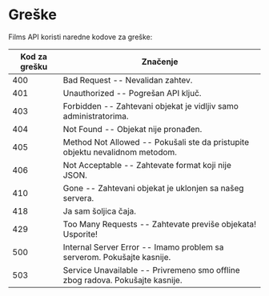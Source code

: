 # Greške

Films API koristi naredne kodove za greške:

Kod za grešku | Značenje
---------- | -------
400 | Bad Request -- Nevalidan zahtev.
401 | Unauthorized -- Pogrešan API ključ.
403 | Forbidden -- Zahtevani objekat je vidljiv samo administratorima.
404 | Not Found -- Objekat nije pronađen.
405 | Method Not Allowed -- Pokušali ste da pristupite objektu nevalidnom metodom.
406 | Not Acceptable -- Zahtevate format koji nije JSON.
410 | Gone -- Zahtevani objekat je uklonjen sa našeg servera.
418 | Ja sam šoljica čaja.
429 | Too Many Requests -- Zahtevate previše objekata! Usporite!
500 | Internal Server Error -- Imamo problem sa serverom. Pokušajte kasnije.
503 | Service Unavailable -- Privremeno smo offline zbog radova. Pokušajte kasnije.

